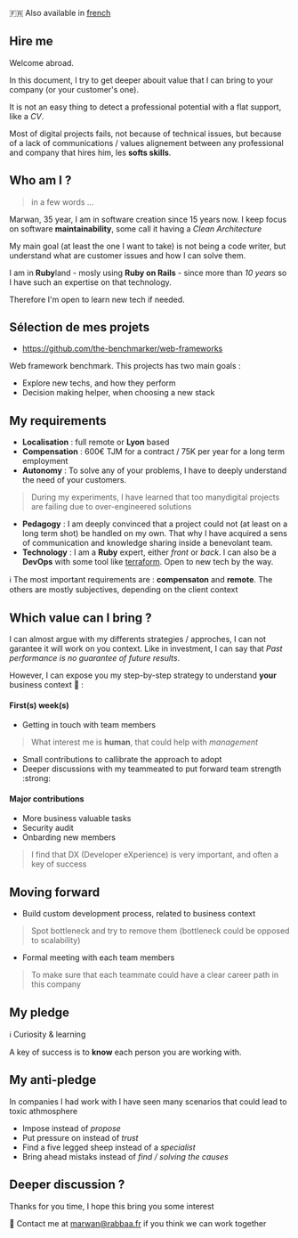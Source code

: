 :fr: Also available in [french](about.fr.md)

## Hire me

Welcome abroad. 

In this document, I try to get deeper abouit value that I can bring to your company (or your customer's one).

It is not an easy thing to detect a professional potential with a flat support, like a _CV_.

Most of digital projects fails, not because of technical issues, but because of a lack of communications / values alignement between any professional and company that hires him, les **softs skills**.


##  Who am I ? 

> in a few words ...

Marwan, 35 year, I am in software creation since 15 years now. I keep focus on software **maintainability**, some call it having a _Clean Architecture_

My main goal (at least the one I want to take) is not being a code writer, but understand what are customer issues and how I can solve them.

I am in **Ruby**land - mosly using **Ruby on Rails** - since more than _10 years_ so I have such an expertise on that technology.

Therefore I'm open to learn new tech if needed.

## Sélection de mes projets

+ https://github.com/the-benchmarker/web-frameworks

Web framework benchmark. This projects has two main goals :

+ Explore new techs, and how they perform
+ Decision making helper, when choosing a new stack

## My requirements

+ **Localisation** : full remote or **Lyon** based
+ **Compensation** : 600€ TJM for a contract / 75K per year for a long term employment
+ **Autonomy** : To solve any of your problems, I have to deeply understand the need of your customers.
> During my experiments, I have learned that too manydigital projects are failing due to over-engineered solutions
- **Pedagogy** : I am deeply convinced that a project could not (at least on a long term shot) be handled on my own. That why I have acquired a sens of communication and knowledge sharing inside a benevolant team.
- **Technology** : I am a **Ruby** expert, either *front* or *back*. I can also be a **DevOps** with some tool like [terraform](https://www.terraform.io). Open to new tech by the way. 


:information_source: The most important requirements are : **compensaton** and **remote**. The others are mostly subjectives, depending on the client context


## Which value can I bring ?

I can almost argue with my differents strategies / approches, I can not garantee it will work on you context. Like in investment, I can say that _Past performance is no guarantee of future results_.

However, I can expose you my step-by-step strategy to understand **your** business context :rocket: :

#### First(s) week(s)

+ Getting in touch with team members
> What interest me is **human**, that could help with _management_
+ Small contributions to callibrate the approach to adopt
+ Deeper discussions with my teammeated to put forward team strength :strong:

#### Major contributions

+ More business valuable tasks
+ Security audit
+ Onbarding new members 
> I find that DX (Developer eXperience) is very important, and often a key of success


## Moving forward

+ Build custom development process, related to business context
> Spot bottleneck and try to remove them (bottleneck could be opposed to scalability)
+ Formal meeting with each team members
> To make sure that each teammate could have a clear career path in this company

## My pledge

:information_source: Curiosity & learning

A key of success is to **know** each person you are working with. 


## My anti-pledge

In companies I had work with I have seen many scenarios that could lead to toxic athmosphere

+ Impose instead of _propose_
+ Put pressure on instead of _trust_
+ Find a five legged sheep instead of a _specialist_
+ Bring ahead mistaks instead of _find / solving the causes_

## Deeper discussion ?

Thanks for you time, I hope this bring you some interest

💌 Contact me at [marwan@rabbaa.fr](mailto:marwan@rabbaa.fr) if you think we can work together

